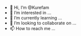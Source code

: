 - 👋 Hi, I’m @Kurefam
- 👀 I’m interested in ...
- 🌱 I’m currently learning ...
- 💞️ I’m looking to collaborate on ...
- 📫 How to reach me ...

<!---
Kurefam/Kurefam is a ✨ special ✨ repository because its `README.md` (this file) appears on your GitHub profile.
You can click the Preview link to take a look at your changes.
--->

